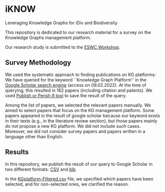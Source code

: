# iKNOW
Leveraging Knowledge Graphs for iDiv and Biodiversity

This repository is dedicated to our research material for a survey on the Knowledge Graphs management platform.

Our research study is submitted to the [ESWC Workshop](https://2022.eswc-conferences.org/workshops-tutorials/).

## Survey Methodology
We used the systematic approach to finding publications on KG platforms: We have queried for the keyword ``Knowledge Graph Platform'' in the [Google Scholar search engine](https://scholar.google.com/) (access on 09.02.2022). At the time of querying, this resulted in 162 papers (including citation and patents). We used [Publish or Perish 8 tool](https://harzing.com/blog/2021/10/publish-or-perish-version-8) to save the result of the query.

Among the list of papers, we selected the relevant papers manually. We aimed to select papers that focus on the KG management platform.
Some papers appeared in the result of google scholar because our keyword exists in their texts (e.g., in the literature review section), but those papers mainly do not propose a new KG platform. 
We did not include such cases. Moreover, we did not consider survey papers and papers written in a language other than English.




## Results
In this repository, we publish the result of our query to Google Scholar in two different formats: [CSV](https://github.com/fusion-jena/iKNOW/blob/main/KG-Platforms-Survey/KGplatform.csv) and [bib](https://github.com/fusion-jena/iKNOW/blob/main/KG-Platforms-Survey/KGplatform.bib).

In the [KGplatform-Filtered.csv](https://github.com/fusion-jena/iKNOW/blob/main/KG-Platforms-Survey/KGplatform-Filtered.csv) file, we specified which papers have been selected, and for non-selected ones, we clarified the reason.




